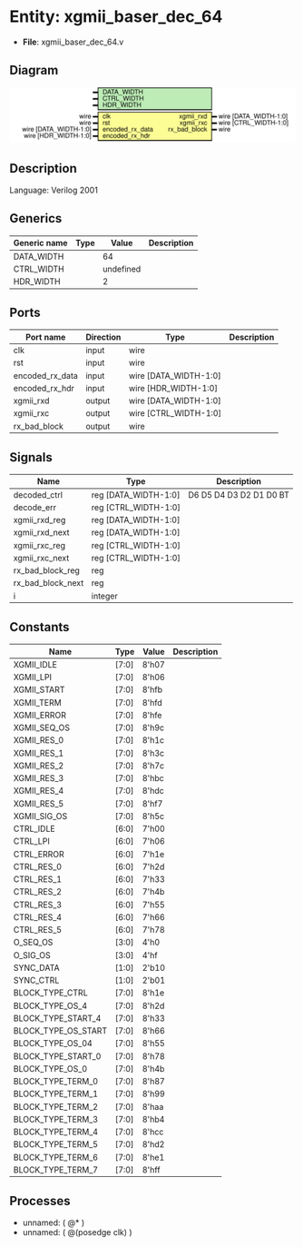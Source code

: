 # Entity: xgmii_baser_dec_64

- **File**: xgmii_baser_dec_64.v
## Diagram

![Diagram](xgmii_baser_dec_64.svg "Diagram")
## Description

Language: Verilog 2001
 
## Generics

| Generic name | Type | Value     | Description |
| ------------ | ---- | --------- | ----------- |
| DATA_WIDTH   |      | 64        |             |
| CTRL_WIDTH   |      | undefined |             |
| HDR_WIDTH    |      | 2         |             |
## Ports

| Port name       | Direction | Type                  | Description |
| --------------- | --------- | --------------------- | ----------- |
| clk             | input     | wire                  |             |
| rst             | input     | wire                  |             |
| encoded_rx_data | input     | wire [DATA_WIDTH-1:0] |             |
| encoded_rx_hdr  | input     | wire [HDR_WIDTH-1:0]  |             |
| xgmii_rxd       | output    | wire [DATA_WIDTH-1:0] |             |
| xgmii_rxc       | output    | wire [CTRL_WIDTH-1:0] |             |
| rx_bad_block    | output    | wire                  |             |
## Signals

| Name              | Type                 | Description              |
| ----------------- | -------------------- | ------------------------ |
| decoded_ctrl      | reg [DATA_WIDTH-1:0] | D6 D5 D4 D3 D2 D1 D0 BT  |
| decode_err        | reg [CTRL_WIDTH-1:0] |                          |
| xgmii_rxd_reg     | reg [DATA_WIDTH-1:0] |                          |
| xgmii_rxd_next    | reg [DATA_WIDTH-1:0] |                          |
| xgmii_rxc_reg     | reg [CTRL_WIDTH-1:0] |                          |
| xgmii_rxc_next    | reg [CTRL_WIDTH-1:0] |                          |
| rx_bad_block_reg  | reg                  |                          |
| rx_bad_block_next | reg                  |                          |
| i                 | integer              |                          |
## Constants

| Name                | Type  | Value | Description |
| ------------------- | ----- | ----- | ----------- |
| XGMII_IDLE          | [7:0] | 8'h07 |             |
| XGMII_LPI           | [7:0] | 8'h06 |             |
| XGMII_START         | [7:0] | 8'hfb |             |
| XGMII_TERM          | [7:0] | 8'hfd |             |
| XGMII_ERROR         | [7:0] | 8'hfe |             |
| XGMII_SEQ_OS        | [7:0] | 8'h9c |             |
| XGMII_RES_0         | [7:0] | 8'h1c |             |
| XGMII_RES_1         | [7:0] | 8'h3c |             |
| XGMII_RES_2         | [7:0] | 8'h7c |             |
| XGMII_RES_3         | [7:0] | 8'hbc |             |
| XGMII_RES_4         | [7:0] | 8'hdc |             |
| XGMII_RES_5         | [7:0] | 8'hf7 |             |
| XGMII_SIG_OS        | [7:0] | 8'h5c |             |
| CTRL_IDLE           | [6:0] | 7'h00 |             |
| CTRL_LPI            | [6:0] | 7'h06 |             |
| CTRL_ERROR          | [6:0] | 7'h1e |             |
| CTRL_RES_0          | [6:0] | 7'h2d |             |
| CTRL_RES_1          | [6:0] | 7'h33 |             |
| CTRL_RES_2          | [6:0] | 7'h4b |             |
| CTRL_RES_3          | [6:0] | 7'h55 |             |
| CTRL_RES_4          | [6:0] | 7'h66 |             |
| CTRL_RES_5          | [6:0] | 7'h78 |             |
| O_SEQ_OS            | [3:0] | 4'h0  |             |
| O_SIG_OS            | [3:0] | 4'hf  |             |
| SYNC_DATA           | [1:0] | 2'b10 |             |
| SYNC_CTRL           | [1:0] | 2'b01 |             |
| BLOCK_TYPE_CTRL     | [7:0] | 8'h1e |             |
| BLOCK_TYPE_OS_4     | [7:0] | 8'h2d |             |
| BLOCK_TYPE_START_4  | [7:0] | 8'h33 |             |
| BLOCK_TYPE_OS_START | [7:0] | 8'h66 |             |
| BLOCK_TYPE_OS_04    | [7:0] | 8'h55 |             |
| BLOCK_TYPE_START_0  | [7:0] | 8'h78 |             |
| BLOCK_TYPE_OS_0     | [7:0] | 8'h4b |             |
| BLOCK_TYPE_TERM_0   | [7:0] | 8'h87 |             |
| BLOCK_TYPE_TERM_1   | [7:0] | 8'h99 |             |
| BLOCK_TYPE_TERM_2   | [7:0] | 8'haa |             |
| BLOCK_TYPE_TERM_3   | [7:0] | 8'hb4 |             |
| BLOCK_TYPE_TERM_4   | [7:0] | 8'hcc |             |
| BLOCK_TYPE_TERM_5   | [7:0] | 8'hd2 |             |
| BLOCK_TYPE_TERM_6   | [7:0] | 8'he1 |             |
| BLOCK_TYPE_TERM_7   | [7:0] | 8'hff |             |
## Processes
- unnamed: ( @* )
- unnamed: ( @(posedge clk) )
